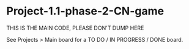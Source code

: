 # Project-1.1-phase-2-CN-game

THIS IS THE MAIN CODE, PLEASE DON'T DUMP HERE

See Projects > Main board for a TO DO / IN PROGRESS / DONE board.
